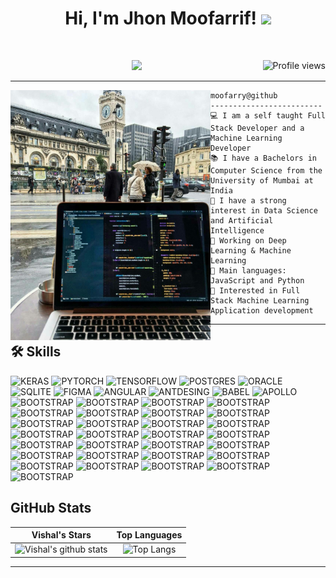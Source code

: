 <h1 align="center">
  Hi, I'm Jhon Moofarrif!
  <img src="https://media.giphy.com/media/hvRJCLFzcasrR4ia7z/giphy.gif" width="40">
</h1>
  <br/>
<div>
<img src="https://gpvc.arturio.dev/moofarry" alt="Profile views" align='right'/> <a href="https://github.com/moofarry/moofarry/"> </a>

<p align="center">
  <a href="https://github.com/DenverCoder1/readme-typing-svg"><img src="https://readme-typing-svg.demolab.com?font=Fira+Code&size=19&pause=1000&width=435&lines=Frontend+React+Developer;Always+learning+new+things;React+%7C+Angular+%7C+React+Native+%7C+Microfronts"></a>
</p>
<hr>
  <img align="left" src="https://raw.githubusercontent.com/moofarry/moofarry/master/pic.jpeg" alt="Unfortunately I didn't find the author of the pic, feel to open a pull request if found" width="320" />

```
moofarry@github
-------------------------
💻 I am a self taught Full Stack Developer and a Machine Learning Developer
📚 I have a Bachelors in Computer Science from the University of Mumbai at India
📝 I have a strong interest in Data Science and Artificial Intelligence
🔭 Working on Deep Learning & Machine Learning
🌟 Main languages: JavaScript and Python
🚩 Interested in Full Stack Machine Learning Application development

```

</div>

<hr>

## 🛠️ Skills

<p>
    <img alt="KERAS" src="https://img.shields.io/badge/Keras-FF0000?style=for-the-badge&logo=keras&logoColor=white">
    <img alt="PYTORCH" src="https://img.shields.io/badge/PyTorch-EE4C2C?style=for-the-badge&logo=pytorch&logoColor=white">
    <img alt="TENSORFLOW" src="https://img.shields.io/badge/TensorFlow-FF6F00?style=for-the-badge&logo=tensorflow&logoColor=white">
    <img alt="POSTGRES" src="https://img.shields.io/badge/PostgreSQL-316192?style=for-the-badge&logo=postgresql&logoColor=white"></a>
    <img alt="ORACLE" src="https://img.shields.io/badge/Oracle-F80000?style=for-the-badge&logo=Oracle&logoColor=white"></a>
    <img alt="SQLITE" src="https://img.shields.io/badge/SQLite-07405E?style=for-the-badge&logo=sqlite&logoColor=white"></a>
    <img alt="FIGMA" src="https://img.shields.io/badge/Figma-F24E1E?style=for-the-badge&logo=figma&logoColor=white"></a>
    <img alt="ANGULAR" src="https://img.shields.io/badge/Angular-DD0031?style=for-the-badge&logo=angular&logoColor=white"></a>
    <img alt="ANTDESING" src="https://img.shields.io/badge/Ant%20Design-1890FF?style=for-the-badge&logo=antdesign&logoColor=white"></a>
    <img alt="BABEL" src="https://img.shields.io/badge/Apollo%20GraphQL-311C87?&style=for-the-badge&logo=Apollo%20GraphQL&logoColor=white"></a>
    <img alt="APOLLO" src="https://img.shields.io/badge/Babel-F9DC3E?style=for-the-badge&logo=babel&logoColor=white"></a>
    <img alt="BOOTSTRAP" src="https://img.shields.io/badge/Bootstrap-563D7C?style=for-the-badge&logo=bootstrap&logoColor=white"></a>
    <img alt="BOOTSTRAP" src="https://img.shields.io/badge/Chakra--UI-319795?style=for-the-badge&logo=chakra-ui&logoColor=white"></a>
    <img alt="BOOTSTRAP" src="https://img.shields.io/badge/conda-342B029.svg?&style=for-the-badge&logo=anaconda&logoColor=white"></a>
    <img alt="BOOTSTRAP" src="https://img.shields.io/badge/Expo-1B1F23?style=for-the-badge&logo=expo&logoColor=white"></a>
    <img alt="BOOTSTRAP" src="https://img.shields.io/badge/GraphQl-E10098?style=for-the-badge&logo=graphql&logoColor=white"></a>
    <img alt="BOOTSTRAP" src="https://img.shields.io/badge/Jest-C21325?style=for-the-badge&logo=jest&logoColor=white"></a>
    <img alt="BOOTSTRAP" src="https://img.shields.io/badge/Material%20UI-007FFF?style=for-the-badge&logo=mui&logoColor=white"></a>
    <img alt="BOOTSTRAP" src="https://img.shields.io/badge/npm-CB3837?style=for-the-badge&logo=npm&logoColor=white"></a>
    <img alt="BOOTSTRAP" src="https://img.shields.io/badge/OpenCV-27338e?style=for-the-badge&logo=OpenCV&logoColor=white"></a>
    <img alt="BOOTSTRAP" src="https://img.shields.io/badge/OpenCV-27338e?style=for-the-badge&logo=OpenCV&logoColor=white"></a>
    <img alt="BOOTSTRAP" src="https://img.shields.io/badge/React-20232A?style=for-the-badge&logo=react&logoColor=61DAFB"></a>
    <img alt="BOOTSTRAP" src="https://img.shields.io/badge/React-20232A?style=for-the-badge&logo=react&logoColor=61DAFB"></a>
    <img alt="BOOTSTRAP" src="https://img.shields.io/badge/Redux-593D88?style=for-the-badge&logo=redux&logoColor=white"></a>
    <img alt="BOOTSTRAP" src="https://img.shields.io/badge/Tailwind_CSS-38B2AC?style=for-the-badge&logo=tailwind-css&logoColor=white"></a>
    <img alt="BOOTSTRAP" src="https://img.shields.io/badge/Vite-B73BFE?style=for-the-badge&logo=vite&logoColor=FFD62E"></a>
    <img alt="BOOTSTRAP" src="https://img.shields.io/badge/Webpack-8DD6F9?style=for-the-badge&logo=Webpack&logoColor=white"></a>
    <img alt="BOOTSTRAP" src="https://img.shields.io/badge/Yarn-2C8EBB?style=for-the-badge&logo=yarn&logoColor=white"></a>
    <img alt="BOOTSTRAP" src="https://img.shields.io/badge/CSS3-1572B6?style=for-the-badge&logo=css3&logoColor=white"></a>
    <img alt="BOOTSTRAP" src="https://img.shields.io/badge/HTML5-E34F26?style=for-the-badge&logo=html5&logoColor=white"></a>
    <img alt="BOOTSTRAP" src="https://img.shields.io/badge/JavaScript-323330?style=for-the-badge&logo=javascript&logoColor=F7DF1E"></a>
    <img alt="BOOTSTRAP" src="https://img.shields.io/badge/Numpy-777BB4?style=for-the-badge&logo=numpy&logoColor=white"></a>
    <img alt="BOOTSTRAP" src="https://img.shields.io/badge/Pandas-2C2D72?style=for-the-badge&logo=pandas&logoColor=white"></a>
    <img alt="BOOTSTRAP" src="https://img.shields.io/badge/Pandas-2C2D72?style=for-the-badge&logo=pandas&logoColor=white"></a>
    <img alt="BOOTSTRAP" src="https://img.shields.io/badge/PLSQL-F80000?style=for-the-badge&logo=oracle&logoColor=black"></a>
    <img alt="BOOTSTRAP" src="https://img.shields.io/badge/Python-FFD43B?style=for-the-badge&logo=python&logoColor=blue"></a>
    <img alt="BOOTSTRAP" src="https://img.shields.io/badge/scikit_learn-F7931E?style=for-the-badge&logo=scikit-learn&logoColor=white"></a>
    <img alt="BOOTSTRAP" src="https://img.shields.io/badge/TypeScript-007ACC?style=for-the-badge&logo=typescript&logoColor=white"></a>
    <img alt="BOOTSTRAP" src="https://img.shields.io/badge/PyTorch-EE4C2C?style=for-the-badge&logo=PyTorch&logoColor=white"></a>
    <img alt="BOOTSTRAP" src="https://img.shields.io/badge/React_Native-20232A?style=for-the-badge&logo=react&logoColor=61DAFB"></a>

</p>

## GitHub Stats

|                                                        Vishal's Stars                                                         |                                                           Top Languages                                                           |
| :---------------------------------------------------------------------------------------------------------------------------: | :-------------------------------------------------------------------------------------------------------------------------------: |
| ![Vishal's github stats](https://github-readme-stats.vercel.app/api?username=I-am-vishalmaurya&show_icons=true&theme=algolia) | ![Top Langs](https://github-readme-stats.vercel.app/api/top-langs/?username=Aditya664&langs_count=8&theme=algolia&layout=compact) |

---
